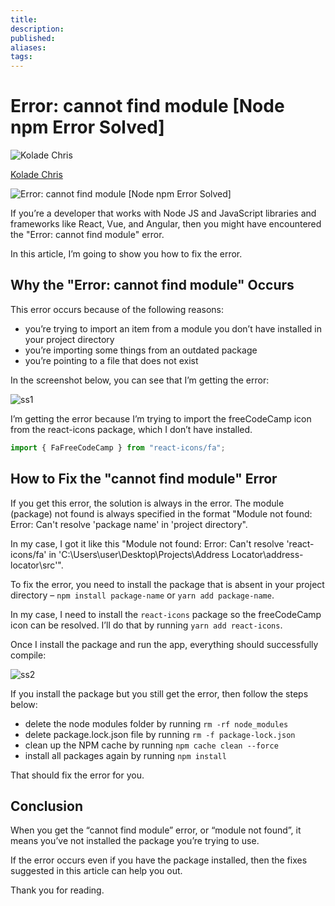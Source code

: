 ```yaml
---
title:
description:
published:
aliases: 
tags: 
---
```

# Error: cannot find module [Node npm Error Solved]

![Kolade Chris](https://www.freecodecamp.org/news/content/images/size/w60/2023/01/kolade-recent.jpg)

[Kolade Chris](https://www.freecodecamp.org/news/author/kolade/)

![Error: cannot find module [Node npm Error Solved]](https://www.freecodecamp.org/news/content/images/size/w2000/2022/11/factory-4757647_1280.jpg)

If you’re a developer that works with Node JS and JavaScript libraries and frameworks like React, Vue, and Angular, then you might have encountered the "Error: cannot find module" error.

In this article, I’m going to show you how to fix the error.

## Why the "Error: cannot find module" Occurs

This error occurs because of the following reasons:

- you’re trying to import an item from a module you don’t have installed in your project directory
- you’re importing some things from an outdated package
- you’re pointing to a file that does not exist

In the screenshot below, you can see that I’m getting the error:

![ss1](https://www.freecodecamp.org/news/content/images/2022/11/ss1.png)

I’m getting the error because I’m trying to import the freeCodeCamp icon from the react-icons package, which I don’t have installed.

```js
import { FaFreeCodeCamp } from "react-icons/fa";
```

## How to Fix the "cannot find module" Error

If you get this error, the solution is always in the error. The module (package) not found is always specified in the format "Module not found: Error: Can't resolve 'package name' in 'project directory".

In my case, I got it like this "Module not found: Error: Can't resolve 'react-icons/fa' in 'C:\Users\user\Desktop\Projects\Address Locator\address-locator\src'".

To fix the error, you need to install the package that is absent in your project directory – `npm install package-name` or `yarn add package-name`.

In my case, I need to install the `react-icons` package so the freeCodeCamp icon can be resolved. I’ll do that by running `yarn add react-icons`.

Once I install the package and run the app, everything should successfully compile:

![ss2](https://www.freecodecamp.org/news/content/images/2022/11/ss2.png)

If you install the package but you still get the error, then follow the steps below:

- delete the node modules folder by running `rm -rf node_modules`
- delete package.lock.json file by running `rm -f package-lock.json`
- clean up the NPM cache by running `npm cache clean --force`
- install all packages again by running `npm install`

That should fix the error for you.

## Conclusion

When you get the “cannot find module” error, or “module not found”, it means you’ve not installed the package you’re trying to use.

If the error occurs even if you have the package installed, then the fixes suggested in this article can help you out.

Thank you for reading.